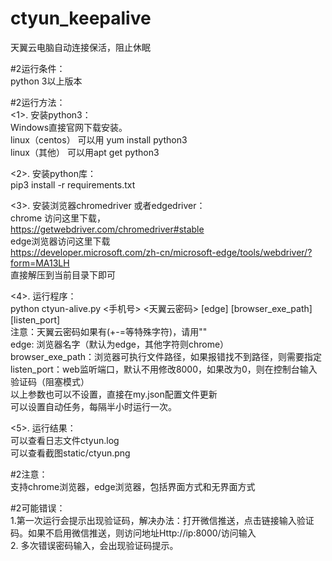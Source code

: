 # ctyun_keepalive
天翼云电脑自动连接保活，阻止休眠

#2运行条件：<br>
 python 3以上版本<br>

 #2运行方法：<br>
 <1>. 安装python3：<br>
    Windows直接官网下载安装。<br>
    linux（centos） 可以用 yum install python3<br>
    linux（其他）  可以用apt get python3<br>
     
 <2>. 安装python库：<br>
pip3 install  -r requirements.txt<br>

<3>. 安装浏览器chromedriver 或者edgedriver：<br>
   chrome 访问这里下载，<br>
   https://getwebdriver.com/chromedriver#stable <br>
   edge浏览器访问这里下载<br>
   https://developer.microsoft.com/zh-cn/microsoft-edge/tools/webdriver/?form=MA13LH <br>
  直接解压到当前目录下即可
 

<4>. 运行程序：<br>
   python ctyun-alive.py <手机号> <天翼云密码> [edge] [browser_exe_path] [listen_port]<br>
   注意：天翼云密码如果有(+-=等特殊字符)，请用""<br>
   edge: 浏览器名字（默认为edge，其他字符则chrome）<br>
   browser_exe_path：浏览器可执行文件路径，如果报错找不到路径，则需要指定<br>
   listen_port：web监听端口，默认不用修改8000，如果改为0，则在控制台输入验证码（阻塞模式）<br>
   以上参数也可以不设置，直接在my.json配置文件更新<br>
   可以设置自动任务，每隔半小时运行一次。<br>

<5>.  运行结果：<br>
  可以查看日志文件ctyun.log<br>
  可以查看截图static/ctyun.png<br>

#2注意：<br>
支持chrome浏览器，edge浏览器，包括界面方式和无界面方式<br>


#2可能错误：<br>
1.第一次运行会提示出现验证码，解决办法：打开微信推送，点击链接输入验证码。如果不启用微信推送，则访问地址Http://ip:8000/访问输入<br>
2. 多次错误密码输入，会出现验证码提示。<br>
  
